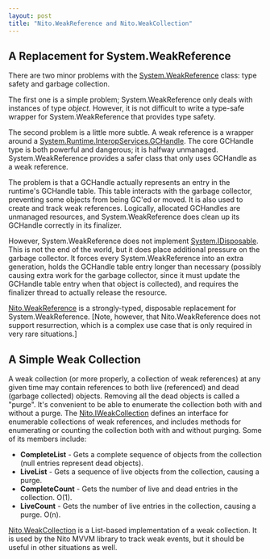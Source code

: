 ```yaml
---
layout: post
title: "Nito.WeakReference and Nito.WeakCollection"
---
```

## A Replacement for System.WeakReference

There are two minor problems with the [System.WeakReference](http://msdn.microsoft.com/en-us/library/system.weakreference.aspx) class: type safety and garbage collection.

The first one is a simple problem; System.WeakReference only deals with instances of type _object_. However, it is not difficult to write a type-safe wrapper for System.WeakReference that provides type safety.

The second problem is a little more subtle. A weak reference is a wrapper around a [System.Runtime.InteropServices.GCHandle](http://msdn.microsoft.com/en-us/library/system.runtime.interopservices.gchandle.aspx). The core GCHandle type is both powerful and dangerous; it is halfway unmanaged. System.WeakReference provides a safer class that only uses GCHandle as a weak reference.

The problem is that a GCHandle actually represents an entry in the runtime's GCHandle table. This table interacts with the garbage collector, preventing some objects from being GC'ed or moved. It is also used to create and track weak references. Logically, allocated GCHandles are unmanaged resources, and System.WeakReference does clean up its GCHandle correctly in its finalizer.

However, System.WeakReference does not implement [System.IDisposable](http://msdn.microsoft.com/en-us/library/system.idisposable.aspx). This is not the end of the world, but it does place additional pressure on the garbage collector. It forces every System.WeakReference into an extra generation, holds the GCHandle table entry longer than necessary (possibly causing extra work for the garbage collector, since it must update the GCHandle table entry when that object is collected), and requires the finalizer thread to actually release the resource.

[Nito.WeakReference<T>](http://nitomvvm.codeplex.com/sourcecontrol/changeset/view/27265?projectName=NitoMVVM#453686) is a strongly-typed, disposable replacement for System.WeakReference. [Note, however, that Nito.WeakReference<T> does not support resurrection, which is a complex use case that is only required in very rare situations.]

## A Simple Weak Collection

A weak collection (or more properly, a collection of weak references) at any given time may contain references to both live (referenced) and dead (garbage collected) objects. Removing all the dead objects is called a "purge". It's convenient to be able to enumerate the collection both with and without a purge. The [Nito.IWeakCollection<T>](http://nitomvvm.codeplex.com/sourcecontrol/changeset/view/27265?projectName=NitoMVVM#453683) defines an interface for enumerable collections of weak references, and includes methods for enumerating or counting the collection both with and without purging. Some of its members include:

- **CompleteList** - Gets a complete sequence of objects from the collection (null entries represent dead objects).
- **LiveList** - Gets a sequence of live objects from the collection, causing a purge.
- **CompleteCount** - Gets the number of live and dead entries in the collection. O(1).
- **LiveCount** - Gets the number of live entries in the collection, causing a purge. O(n).

[Nito.WeakCollection<T>](http://nitomvvm.codeplex.com/sourcecontrol/changeset/view/27265?projectName=NitoMVVM#453683) is a List-based implementation of a weak collection. It is used by the Nito MVVM library to track weak events, but it should be useful in other situations as well.

